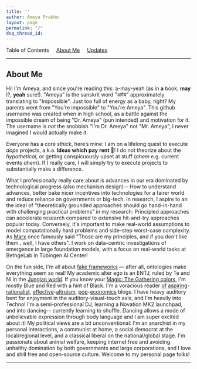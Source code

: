 ```yaml
---
title: ''
author: Ameya Prabhu
layout: page
permalink: "/"
dsq_thread_id:
---
```

Table of Contents     [About Me](#biography)         [Updates](#updates) 

---

## <a name="biography" id="biography"></a>About Me

Hi! I’m Ameya, and since you're reading this: a-may-yeah (as in __a__ book, __may__ I?, __yeah__ sure!). "Ameya" is the sanskrit word "अमेय" approximately translating to "Impossible". Just too full of energy as a baby, right? My parents went from "You're impossible" to "You're Ameya". This github username was created when in high school, as a battle against the impossible dream of being "Dr. Ameya" (pun intended) and motivation for it. The username is *not* the snobbish "I'm Dr. Ameya" not "Mr. Ameya", I never imagined I would actually make it.

Everyone has a core sthick, here’s mine: I am on a lifelong quest to execute *dope* projects, a.k.a. **Ideas** **which** **pay** **rent** 💖! I do not theorize about the *hypothetical*, or getting conspicuously upset at stuff (*ahem* e.g. current events *ahem*). If I really care, I will simply try to execute projects to substantially make a difference.

What I professionally really care about is advances in our era dominated by technological progress (also mechanism design)-- How to understand advances, better bake nicer incentives into technologies for a fairer world and reduce reliance on governments or big-tech. In research, I aspire to an the ideal of "theoretically grounded approaches should go hand-in-hand with challenging practical problems" in my research: Principled approaches can accelerate research compared to extensive hit-and-try approaches popular today. Conversely, it's important to make real-world assumptions to model computationally hard problems and side-step worst-case complexity. As [Marx](https://en.wikipedia.org/wiki/Groucho_Marx) once famously said "Those are my principles, and if you don't like them.. well, I have others".  I work on data-centric investigations of emergence in large foundation models, with a focus on real-world tasks at BethgeLab in Tübingen AI Center!

On the fun side, I'm all about [fake frameworks](https://www.lesswrong.com/posts/wDP4ZWYLNj7MGXWiW/in-praise-of-fake-frameworks) — after all, ontologies make everything seem so real! My academic alter ego is an ENTJ, ruled by Te and Ni in the [Jungian world](https://slatestarcodex.com/2014/05/27/on-types-of-typologies/). If you know your [Magic: The Gathering colors](https://medium.com/s/story/the-mtg-color-wheel-c9700a7cf36d), I'm mostly Blue and Red with a hint of Black. I'm a voracious reader [of](https://www.lesswrong.com/) [aspiring](https://slatestarcodex.com/)-[rationalist](http://gwern.net/), [effective](https://forum.effectivealtruism.org/)-[altruism](https://80000hours.org/), [pop](https://marginalrevolution.com/)-[economics](https://www.econtalk.org/) blogs. I have heavy auditory bent for enjoyment in the auditory-visual-touch axis, and I'm heavily into Techno! I'm a semi-professional DJ, learning a Novation MK2 launchpad, and into dancing-- currently learning to shuffle. Dancing allows a mode of unbelievable expression through body language and I am super excited about it! My political views are a bit unconventional: I'm an anarchist in my personal interactions, a communist at home, a social democrat at the local/regional level, and a classical liberal on the national/global stage. I'm passionate about animal welfare, keeping internet free and avoiding unhalthy domination by both governments and large corporations, and I love and shill free and open-source culture.  Welcome to my personal page folks!

---
